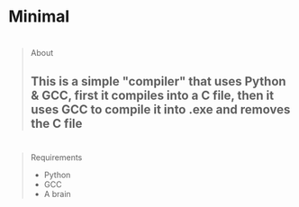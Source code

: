 # Minimal

#

> About
> ## This is a simple "compiler" that uses Python & GCC, first it compiles into a C file, then it uses GCC to compile it into .exe and removes the C file

#

> Requirements
> - Python
> - GCC
> - A brain